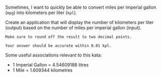 Sometimes, I want to quickly be able to convert miles per imperial gallon (`mpg`) into kilometers per liter (`kpl`).

Create an application that will display the number of kilometers per liter (output) based on the number of miles per imperial gallon (input).

```if-not:swift
Make sure to round off the result to two decimal points.
```
```if:swift
Your answer should be accurate within 0.01 kpl.
```

Some useful associations relevant to this kata:
- 1 Imperial Gallon = 4.54609188 litres  
- 1 Mile = 1.609344 kilometres  